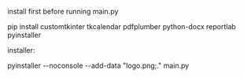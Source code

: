 install first before running main.py

pip install customtkinter tkcalendar pdfplumber python-docx reportlab pyinstaller

installer:

pyinstaller --noconsole --add-data "logo.png;." main.py
